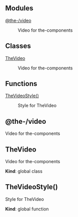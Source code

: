 <!--- Code generated by @the-/script-doc. DO NOT EDIT. -->

## Modules

<dl>
<dt><a href="#module_@the-/video">@the-/video</a></dt>
<dd><p>Video for the-components</p>
</dd>
</dl>

## Classes

<dl>
<dt><a href="#TheVideo">TheVideo</a></dt>
<dd><p>Video for the-components</p>
</dd>
</dl>

## Functions

<dl>
<dt><a href="#TheVideoStyle">TheVideoStyle()</a></dt>
<dd><p>Style for TheVideo</p>
</dd>
</dl>

<a name="module_@the-/video"></a>

## @the-/video
Video for the-components

<a name="TheVideo"></a>

## TheVideo
Video for the-components

**Kind**: global class  
<a name="TheVideoStyle"></a>

## TheVideoStyle()
Style for TheVideo

**Kind**: global function  
